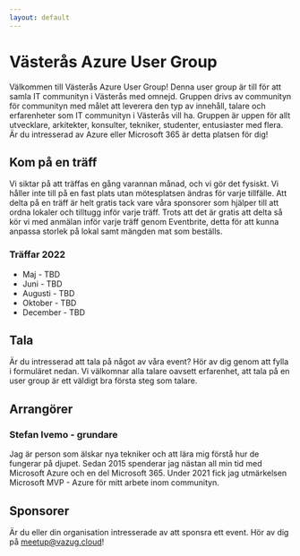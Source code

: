 ```yaml
---
layout: default
---
```


# Västerås Azure User Group

Välkommen till Västerås Azure User Group! Denna user group är till för att samla IT communityn i Västerås med omnejd. Gruppen drivs av communityn för communityn med målet att leverera den typ av innehåll, talare och erfarenheter som IT communityn i Västerås vill ha. Gruppen är uppen för allt utvecklare, arkitekter, konsulter, tekniker, studenter, entusiaster med flera. Är du intresserad av Azure eller Microsoft 365 är detta platsen för dig!

## Kom på en träff

Vi siktar på att träffas en gång varannan månad, och vi gör det fysiskt. Vi håller inte till på en fast plats utan mötesplatsen ändras för varje tillfälle. Att delta på en träff är helt gratis tack vare våra sponsorer som hjälper till att ordna lokaler och tilltugg inför varje träff. Trots att det är gratis att delta så kör vi med anmälan inför varje träff genom Eventbrite, detta för att kunna anpassa storlek på lokal samt mängden mat som beställs.

### Träffar 2022

- Maj - TBD
- Juni - TBD
- Augusti - TBD
- Oktober - TBD
- December - TBD

## Tala

Är du intresserad att tala på något av våra event? Hör av dig genom att fylla i formuläret nedan. Vi välkomnar alla talare oavsett erfarenhet, att tala på en user group är ett väldigt bra första steg som talare.

## Arrangörer

### Stefan Ivemo - grundare

Jag är person som älskar nya tekniker och att lära mig förstå hur de fungerar på djupet. Sedan 2015 spenderar jag nästan all min tid med Microsoft Azure och en del Microsoft 365. Under 2021 fick jag utmärkelsen Microsoft MVP - Azure för mitt arbete inom communityn.

## Sponsorer

Är du eller din organisation intresserade av att sponsra ett event. Hör av dig på meetup@vazug.cloud!
